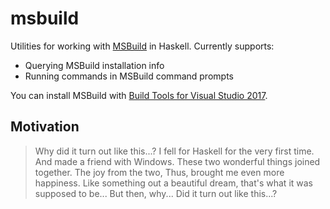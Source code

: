 # msbuild

Utilities for working with [MSBuild](https://github.com/Microsoft/msbuild) in Haskell. Currently supports:

* Querying MSBuild installation info
* Running commands in MSBuild command prompts

You can install MSBuild with [Build Tools for Visual Studio 2017](https://www.visualstudio.com/downloads/#build-tools-for-visual-studio-2017).

## Motivation

> Why did it turn out like this...?
> I fell for Haskell for the very first time.
> And made a friend with Windows.
> These two wonderful things joined together.
> The joy from the two,
> Thus, brought me even more happiness.
> Like something out a beautiful dream, that's what it was supposed to be...
> But then, why... Did it turn out like this...?
